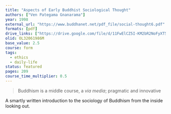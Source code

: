 ```yaml
---
title: "Aspects of Early Buddhist Sociological Thought"
authors: ["Ven Pategama Gnanarama"]
year: 1998
external_url: "https://www.buddhanet.net/pdf_file/social-thought6.pdf"
formats: [pdf]
drive_links: ["https://drive.google.com/file/d/11FwElCZ5I-KM2bR2NoFyXT5bsN1mVyH-/view?usp=drivesdk"]
olid: OL32061986M
base_value: 2.5
course: form
tags:
  - ethics
  - daily-life
status: featured
pages: 209
course_time_multiplier: 0.5
---
```


> Buddhism is a middle course, a _via media_; pragmatic and innovative

A smartly written introduction to the sociology of Buddhism from the inside looking out.

